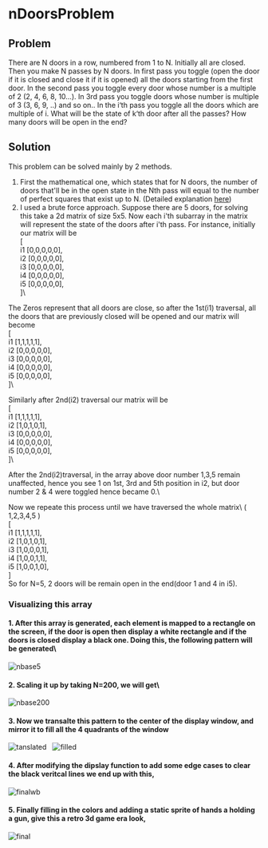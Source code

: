 # nDoorsProblem

## Problem 
There are N doors in a row, numbered from 1 to N. Initially all are closed. Then you make N passes by N doors. In first pass you toggle (open the door if it is closed and close it if it is opened) all the doors starting from the first door. In the second pass you toggle every door whose number is a multiple of 2 (2, 4, 6, 8, 10…). In 3rd pass you toggle doors whose number is multiple of 3 (3, 6, 9, ..) and so on.. In the i‘th pass you toggle all the doors which are multiple of i.
What will be the state of k‘th door after all the passes? How many doors will be open in the end?

## Solution
This problem can be solved mainly by 2 methods. 
1. First the mathematical one, which states that for N doors, the number of doors that'll be in the open state in the Nth pass will equal to the number of perfect squares that exist up to N. (Detailed explanation  [here](https://www.ritambhara.in/n-doors-puzzle/))
2. I used a brute force approach. Suppose there are 5 doors, for solving this take a 2d matrix of size 5x5. Now each i'th subarray in the matrix will represent the state of the doors after i'th pass. For instance, initially our matrix will be\
                                                            [\
                                                   i1         [0,0,0,0,0],\
                                                   i2         [0,0,0,0,0],\
                                                   i3         [0,0,0,0,0],\
                                                   i4         [0,0,0,0,0],\
                                                   i5         [0,0,0,0,0],\
                                                            ]\
                                                            
The Zeros represent that all doors are close, so after the 1st(i1) traversal, all the doors that are previously closed will be opened and our matrix will become\
                                                            [\
                                                   i1         [1,1,1,1,1],\
                                                   i2         [0,0,0,0,0],\
                                                   i3         [0,0,0,0,0],\
                                                   i4         [0,0,0,0,0],\
                                                   i5         [0,0,0,0,0],\
                                                            ]\
                                                            
Similarly after 2nd(i2) traversal our matrix will be\
                                                            [\
                                                   i1         [1,1,1,1,1],\
                                                   i2         [1,0,1,0,1],\
                                                   i3         [0,0,0,0,0],\
                                                   i4         [0,0,0,0,0],\
                                                   i5         [0,0,0,0,0],\
                                                            ]\

After the 2nd(i2)traversal, in the array above door number 1,3,5 remain unaffected, hence you see 1 on 1st, 3rd and 5th position in i2, but door number 2 & 4 were toggled hence became 0.\

Now we repeate this process until we have traversed the whole matrix\ 
                                                            (  1,2,3,4,5  )\
                                                            [\
                                                   i1         [1,1,1,1,1],\
                                                   i2         [1,0,1,0,1],\
                                                   i3         [1,0,0,0,1],\
                                                   i4         [1,0,0,1,1],\
                                                   i5         [1,0,0,1,0],\
                                                            ]\
So for N=5, 2 doors will be remain open in the end(door 1 and 4 in i5).

### Visualizing this array

#### 1. After this array is generated, each element is mapped to a rectangle on the screen, if the door is open then display a white rectangle and if the doors is closed display a black one. Doing this, the following pattern will be generated\
![nbase5](https://github.com/sumqwerty/nDoorsProblem/blob/main/imgs/n5base.png)


#### 2. Scaling it up by taking N=200, we will get\
![nbase200](https://github.com/sumqwerty/nDoorsProblem/blob/main/imgs/n200base.png)


#### 3. Now we transalte this pattern to the center of the display window, and mirror it to fill all the 4 quadrants of the window
![tanslated](https://github.com/sumqwerty/nDoorsProblem/blob/main/imgs/translated.png)
&nbsp;&nbsp;![filled](https://github.com/sumqwerty/nDoorsProblem/blob/main/imgs/filled.png)


#### 4. After modifying the dipslay function to add some edge cases to clear the black veritcal lines we end up with this,
![finalwb](https://github.com/sumqwerty/nDoorsProblem/blob/main/imgs/finalwb.png)


#### 5. Finally filling in the colors and adding a static sprite of hands a holding a gun, give this a retro 3d game era look,
![final](https://github.com/sumqwerty/nDoorsProblem/blob/main/imgs/final.png)
